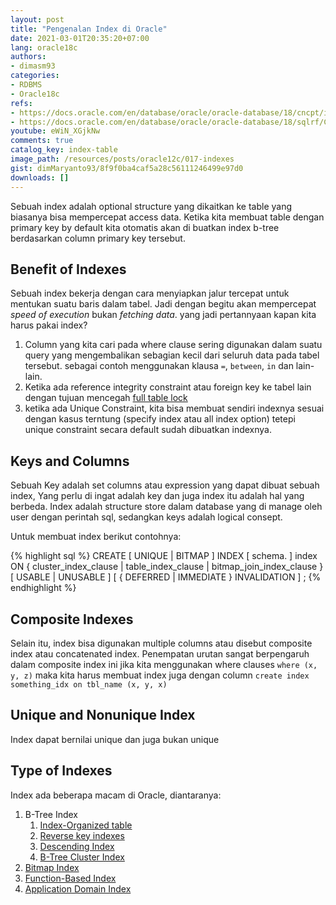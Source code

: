 ```yaml
---
layout: post
title: "Pengenalan Index di Oracle"
date: 2021-03-01T20:35:20+07:00
lang: oracle18c
authors:
- dimasm93
categories:
- RDBMS
- Oracle18c
refs: 
- https://docs.oracle.com/en/database/oracle/oracle-database/18/cncpt/indexes-and-index-organized-tables.html#GUID-DE7A95BC-6E4A-47EA-9FC5-B85B54F8CF41
- https://docs.oracle.com/en/database/oracle/oracle-database/18/sqlrf/CREATE-INDEX.html#GUID-1F89BBC0-825F-4215-AF71-7588E31D8BFE
youtube: eWiN_XGjkNw
comments: true
catalog_key: index-table
image_path: /resources/posts/oracle12c/017-indexes
gist: dimMaryanto93/8f9f0ba4caf5a28c56111246499e97d0
downloads: []
---
```


Sebuah index adalah optional structure yang dikaitkan ke table yang biasanya bisa mempercepat access data. Ketika kita membuat table dengan primary key by default kita otomatis akan di buatkan index b-tree berdasarkan column primary key tersebut. 

<!--more-->

## Benefit of Indexes

Sebuah index bekerja dengan cara menyiapkan jalur tercepat untuk mentukan suatu baris dalam tabel. Jadi dengan begitu akan mempercepat _speed of execution_ bukan _fetching data_. yang jadi pertannyaan kapan kita harus pakai index?

1. Column yang kita cari pada where clause sering digunakan dalam suatu query yang mengembalikan sebagian kecil dari seluruh data pada tabel tersebut. sebagai contoh menggunakan klausa `=`, `between`, `in` dan lain-lain.
2. Ketika ada reference integrity constraint atau foreign key ke tabel lain dengan tujuan mencegah [full table lock](https://docs.oracle.com/en/database/oracle/oracle-database/18/cncpt/glossary.html#GUID-EFC35457-CEA1-4104-8E24-765B4F9FA615)
3. ketika ada Unique Constraint, kita bisa membuat sendiri indexnya sesuai dengan kasus terntung (specify index atau all index option) tetepi unique constraint secara default sudah dibuatkan indexnya.

## Keys and Columns

Sebuah Key adalah set columns atau expression yang dapat dibuat sebuah index, Yang perlu di ingat adalah key dan juga index itu adalah hal yang berbeda. Index adalah structure store dalam database yang di manage oleh user dengan perintah sql, sedangkan keys adalah logical consept.

Untuk membuat index berikut contohnya:

{% highlight sql %}
CREATE [ UNIQUE | BITMAP ] INDEX [ schema. ] index
  ON { cluster_index_clause
     | table_index_clause
     | bitmap_join_index_clause
     }
[ USABLE | UNUSABLE ]
[ { DEFERRED | IMMEDIATE } INVALIDATION ] ;
{% endhighlight %}

## Composite Indexes

Selain itu, index bisa digunakan multiple columns atau disebut composite index atau concatenated index. Penempatan urutan sangat berpengaruh dalam composite index ini jika kita menggunakan where clauses `where (x, y, z)` maka kita harus membuat index juga dengan column `create index something_idx on tbl_name (x, y, x)`

## Unique and Nonunique Index

Index dapat bernilai unique dan juga bukan unique

## Type of Indexes

Index ada beberapa macam di Oracle, diantaranya:

1. B-Tree Index
   1. [Index-Organized table](https://docs.oracle.com/en/database/oracle/oracle-database/18/cncpt/indexes-and-index-organized-tables.html#GUID-DAEC075B-C16D-4A57-898C-70EBCB364F0C)
   2. [Reverse key indexes](https://docs.oracle.com/en/database/oracle/oracle-database/18/cncpt/indexes-and-index-organized-tables.html#GUID-2646BDA9-F776-4C98-9487-C7EBC2EECF0B)
   3. [Descending Index](https://docs.oracle.com/en/database/oracle/oracle-database/18/cncpt/indexes-and-index-organized-tables.html#GUID-8C2EA2EC-18E5-4E4A-BF74-D1DE86D7F24A)
   4. [B-Tree Cluster Index](https://docs.oracle.com/en/database/oracle/oracle-database/18/cncpt/indexes-and-index-organized-tables.html#GUID-8C2EA2EC-18E5-4E4A-BF74-D1DE86D7F24A)
2. [Bitmap Index](https://docs.oracle.com/en/database/oracle/oracle-database/18/cncpt/indexes-and-index-organized-tables.html#GUID-B15C4817-7748-456D-9740-8B9628AF9F47)
3. [Function-Based Index](https://docs.oracle.com/en/database/oracle/oracle-database/18/cncpt/indexes-and-index-organized-tables.html#GUID-9AD7651D-0F0D-4FC6-A984-5845F0224EE6)
4. [Application Domain Index](https://docs.oracle.com/en/database/oracle/oracle-database/18/cncpt/indexes-and-index-organized-tables.html#GUID-9586EB86-4B84-4A43-A66D-958776FE558B)
